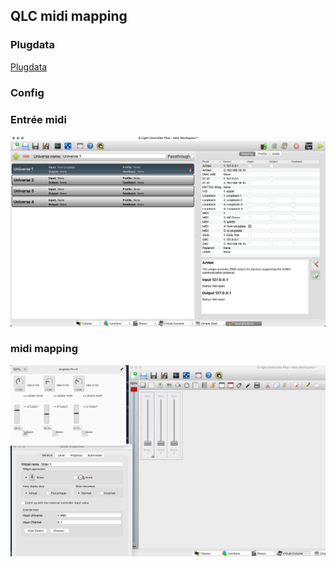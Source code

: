 
## QLC midi mapping

### Plugdata 

[Plugdata](/contenus/multimedia/plugdata/)



### Config 

### Entrée midi

![alt text](image-2.png)

### midi mapping 

![alt text](image-1.png)